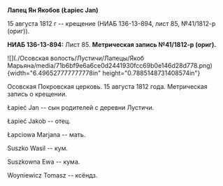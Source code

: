 **Лапец Ян Якобов (Łapiec Jan)**

15 августа 1812 г -- крещение (НИАБ 136-13-894, лист 85, №41/1812-р
(ориг)).

**НИАБ 136-13-894:** Лист 85. **Метрическая запись №41/1812-р (ориг).**

![](./Осовская волость/Лустичи/Лапецы/Якоб Марьяна/media/71b6bf9e6a6ce0d2441930fcc69b0e146d28d778.png){width="6.496527777777778in"
height="0.7885148731408574in"}

Осовская Покровская церковь. 15 августа 1812 года. Метрическая запись о
крещении.

Łapieć Jan -- сын родителей с деревни Лустичи.

Łapieć Jakob -- отец.

Łapciowa Marjana -- мать.

Suszko Wasil -- кум.

Suszkowna Ewa -- кума.

Woyniewicz Tomasz -- ксёндз.
